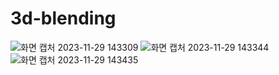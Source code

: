 # 3d-blending

![화면 캡처 2023-11-29 143309](https://github.com/khm1754/3d-blending/assets/94165276/9329ee8a-52dd-4eaf-a96e-afb22afc9e4d)
![화면 캡처 2023-11-29 143344](https://github.com/khm1754/3d-blending/assets/94165276/de43cbed-f32e-454d-8428-02d1457cfd3f)
![화면 캡처 2023-11-29 143435](https://github.com/khm1754/3d-blending/assets/94165276/e4e85d33-152f-4ac5-97c6-73c4c62a5082)
